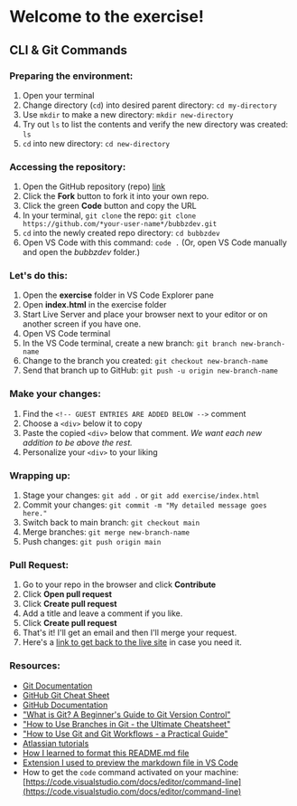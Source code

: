 # Welcome to the exercise!
## CLI & Git Commands
### Preparing the environment:
1. Open your terminal
1. Change directory (`cd`) into desired parent directory: `cd my-directory`
1. Use `mkdir` to make a new directory: `mkdir new-directory`
1. Try out `ls` to list the contents and verify the new directory was created: `ls`
1. `cd` into new directory: `cd new-directory`
### Accessing the repository:
1. Open the GitHub repository (repo) [link](https://github.com/bubbzDotDev/bubbzdev)
1. Click the **Fork** button to fork it into your own repo.
1. Click the green **Code** button and copy the URL
1. In your terminal, `git clone` the repo: `git clone https://github.com/*your-user-name*/bubbzdev.git`
1. `cd` into the newly created repo directory: `cd bubbzdev`
1. Open VS Code with this command: `code .` (Or, open VS Code manually and open the *bubbzdev* folder.)
### Let's do this:
1. Open the **exercise** folder in VS Code Explorer pane
1. Open **index.html** in the exercise folder
1. Start Live Server and place your browser next to your editor or on another screen if you have one.
1. Open VS Code terminal
1. In the VS Code terminal, create a new branch: `git branch new-branch-name`
1. Change to the branch you created: `git checkout new-branch-name`
1. Send that branch up to GitHub: `git push -u origin new-branch-name`
### Make your changes:
1. Find the `<!-- GUEST ENTRIES ARE ADDED BELOW -->` comment
1. Choose a `<div>` below it to copy
1. Paste the copied `<div>` below that comment. *We want each new addition to be above the rest.*
1. Personalize your `<div>` to your liking
### Wrapping up:
1. Stage your changes: `git add .` or `git add exercise/index.html`
1. Commit your changes: `git commit -m "My detailed message goes here."`
1. Switch back to main branch: `git checkout main`
1. Merge branches: `git merge new-branch-name`
1. Push changes: `git push origin main`
### Pull Request:
1. Go to your repo in the browser and click **Contribute**
1. Click **Open pull request**
1. Click **Create pull request**
1. Add a title and leave a comment if you like.
1. Click **Create pull request**
1. That's it! I'll get an email and then I'll merge your request.
1. Here's a [link to get back to the live site](https://www.bubbz.dev/exercise/) in case you need it.
### Resources:
- [Git Documentation](https://git-scm.com/doc)
- [GitHub Git Cheat Sheet](https://training.github.com/downloads/github-git-cheat-sheet/)
- [GitHub Documentation](https://docs.github.com/en)
- ["What is Git? A Beginner's Guide to Git Version Control"](https://www.freecodecamp.org/news/what-is-git-learn-git-version-control/)
- ["How to Use Branches in Git - the Ultimate Cheatsheet"](https://www.freecodecamp.org/news/how-to-use-branches-in-git/)
- ["How to Use Git and Git Workflows - a Practical Guide"](https://www.freecodecamp.org/news/practical-git-and-git-workflows/)
- [Atlassian tutorials](https://www.atlassian.com/git/tutorials/what-is-version-control)
- [How I learned to format this README.md file](https://www.markdownguide.org/basic-syntax/)
- [Extension I used to preview the markdown file in VS Code](https://marketplace.visualstudio.com/items?itemName=shd101wyy.markdown-preview-enhanced)
- How to get the `code` command activated on your machine: [https://code.visualstudio.com/docs/editor/command-line](https://code.visualstudio.com/docs/editor/command-line)
